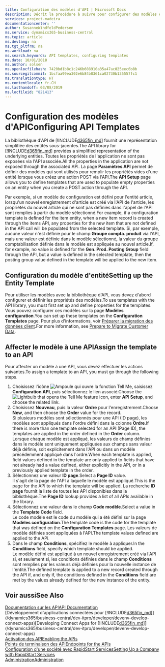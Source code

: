 ```yaml
---
title: Configuration des modèles d'API | Microsoft Docs
description: Décrit la procédure à suivre pour configurer des modèles d'API pour Dynamics 365 Business Central.
services: project-madeira
documentationcenter: ''
author: SusanneWindfeldPedersen
ms.service: dynamics365-business-central
ms.topic: article
ms.devlang: na
ms.tgt_pltfrm: na
ms.workload: na
ms.search.keywords: API templates, configuring templates
ms.date: 10/01/2018
ms.author: solsen
ms.openlocfilehash: 7420bd1b8c1c246b608910a35a47ac025eec6b8b
ms.sourcegitcommit: 1bcfaa99ea302e6b84b8361ca02730b135557fc1
ms.translationtype: HT
ms.contentlocale: fr-CH
ms.lasthandoff: 03/08/2019
ms.locfileid: "821413"
---
```

# <a name="configuring-api-templates"></a><span data-ttu-id="f1abc-103">Configuration des modèles d'API</span><span class="sxs-lookup"><span data-stu-id="f1abc-103">Configuring API Templates</span></span>
<span data-ttu-id="f1abc-104">La bibliothèque d'API de [!INCLUDE[d365fin_md](includes/d365fin_md.md)] fournit une représentation simplifiée des entités sous-jacentes.</span><span class="sxs-lookup"><span data-stu-id="f1abc-104">The API library for [!INCLUDE[d365fin_md](includes/d365fin_md.md)] provides a simplified representation of the underlying entities.</span></span> <span data-ttu-id="f1abc-105">Toutes les propriétés de l'application ne sont pas exposées via l'API associée.</span><span class="sxs-lookup"><span data-stu-id="f1abc-105">All the properties in the application are not exposed through the associated API.</span></span> <span data-ttu-id="f1abc-106">La page **Paramètres API** permet de définir des modèles qui sont utilisés pour remplir les propriétés vides d'une entité lorsque vous créez une action POST via l'API.</span><span class="sxs-lookup"><span data-stu-id="f1abc-106">The **API Setup** page allows you to define templates that are used to populate empty properties on an entity when you create a POST action through the API.</span></span> 

<span data-ttu-id="f1abc-107">Par exemple, si un modèle de configuration est défini pour l'entité article, lorsqu'un nouvel enregistrement d'article est créé via l'API de l'article, les propriétés du nouvel article qui ne sont pas définies dans l'appel de l'API sont remplies à partir du modèle sélectionné.</span><span class="sxs-lookup"><span data-stu-id="f1abc-107">For example, if a configuration template is defined for the item entity, when a new item record is created through the items API, any properties for the new item that are not defined in the API call will be populated from the selected template.</span></span> <span data-ttu-id="f1abc-108">Si, par exemple, aucune valeur n'est définie pour le champ **Groupe compta. produit** via l'API, mais une valeur est définie dans le modèle sélectionné, la valeur du groupe comptabilisation définie dans le modèle est appliquée au nouvel article.</span><span class="sxs-lookup"><span data-stu-id="f1abc-108">If, for example, no value is defined for the **Gen. Prod. Posting Group** field through the API, but a value is defined in the selected template, then the posting group value defined in the template will be applied to the new item.</span></span> 

## <a name="setting-up-the-entity-template"></a><span data-ttu-id="f1abc-109">Configuration du modèle d'entité</span><span class="sxs-lookup"><span data-stu-id="f1abc-109">Setting up the Entity Template</span></span>
<span data-ttu-id="f1abc-110">Pour utiliser les modèles avec la bibliothèque d'API, vous devez d'abord configurer et définir les propriétés des modèles.</span><span class="sxs-lookup"><span data-stu-id="f1abc-110">To use templates with the API library, you must first set up and define properties for the templates.</span></span> <span data-ttu-id="f1abc-111">Vous pouvez configurer ces modèles sur la page **Modèles configuration**.</span><span class="sxs-lookup"><span data-stu-id="f1abc-111">You can set up these templates on the **Configuration Templates** page.</span></span> <span data-ttu-id="f1abc-112">Pour plus d'informations, voir [Préparer la migration des données client](admin-use-templates-to-prepare-customer-data-for-migration.md).</span><span class="sxs-lookup"><span data-stu-id="f1abc-112">For more information, see [Prepare to Migrate Customer Data](admin-use-templates-to-prepare-customer-data-for-migration.md).</span></span> 

## <a name="assign-the-template-to-an-api"></a><span data-ttu-id="f1abc-113">Affecter le modèle à une API</span><span class="sxs-lookup"><span data-stu-id="f1abc-113">Assign the template to an API</span></span>

<span data-ttu-id="f1abc-114">Pour affecter un modèle à une API, vous devez effectuer les actions suivantes.</span><span class="sxs-lookup"><span data-stu-id="f1abc-114">To assign a template to an API, you must go through the following steps.</span></span>

1. <span data-ttu-id="f1abc-115">Choisissez l'icône ![Ampoule qui ouvre la fonction Tell Me](media/ui-search/search_small.png "Dites-moi ce que vous voulez faire"), saisissez **Configuration API**, puis sélectionnez le lien associé.</span><span class="sxs-lookup"><span data-stu-id="f1abc-115">Choose the ![Lightbulb that opens the Tell Me feature](media/ui-search/search_small.png "Tell me what you want to do") icon, enter **API Setup**, and choose the related link.</span></span>
2. <span data-ttu-id="f1abc-116">Choisissez **Nouveau**, puis la valeur **Ordre** pour l'enregistrement.</span><span class="sxs-lookup"><span data-stu-id="f1abc-116">Choose **New**, and then choose the **Order** value for the record.</span></span>  
<span data-ttu-id="f1abc-117">Si plusieurs modèles sont sélectionnés pour une API (ID page), les modèles sont appliqués dans l'ordre défini dans la colonne **Ordre**.</span><span class="sxs-lookup"><span data-stu-id="f1abc-117">If there is more than one template selected for an API (Page ID), the templates are applied in the order defined in the **Order** column.</span></span>   
<span data-ttu-id="f1abc-118">Lorsque chaque modèle est appliqué, les valeurs de champ définies dans le modèle sont uniquement appliquées aux champs sans valeur déjà définie, soit explicitement dans l'API ou dans un modèle précédemment appliqué dans l'ordre.</span><span class="sxs-lookup"><span data-stu-id="f1abc-118">When each template is applied, field values defined in the template are only applied to fields that have not already had a value defined, either explicitly in the API, or in a previously applied template in the order.</span></span> 
3. <span data-ttu-id="f1abc-119">Sélectionnez une valeur **ID page**.</span><span class="sxs-lookup"><span data-stu-id="f1abc-119">Select a **Page ID** value.</span></span>  
<span data-ttu-id="f1abc-120">Il s'agit de la page de l'API à laquelle le modèle est appliqué.</span><span class="sxs-lookup"><span data-stu-id="f1abc-120">This is the page for the API to which the template will be applied.</span></span> <span data-ttu-id="f1abc-121">La recherche **ID page** fournit la liste de toutes les API disponibles dans la bibliothèque.</span><span class="sxs-lookup"><span data-stu-id="f1abc-121">The **Page ID** lookup provides a list of all APIs available in the library.</span></span>
4. <span data-ttu-id="f1abc-122">Sélectionnez une valeur dans le champ **Code modèle**.</span><span class="sxs-lookup"><span data-stu-id="f1abc-122">Select a value in the **Template Code** field.</span></span>  
<span data-ttu-id="f1abc-123">Le code modèle est le code du modèle qui a été défini sur la page **Modèles configuration**.</span><span class="sxs-lookup"><span data-stu-id="f1abc-123">The template code is the code for the template that was defined on the **Configuration Templates** page.</span></span> <span data-ttu-id="f1abc-124">Les valeurs de modèle définies sont appliquées à l'API.</span><span class="sxs-lookup"><span data-stu-id="f1abc-124">The template values defined are applied to the API.</span></span> 
5. <span data-ttu-id="f1abc-125">Dans le champ **Conditions**, spécifiez le modèle à appliquer.</span><span class="sxs-lookup"><span data-stu-id="f1abc-125">In the **Conditions** field, specify which template should be applied.</span></span>  
<span data-ttu-id="f1abc-126">Le modèle défini est appliqué à un nouvel enregistrement créé via l'API si, et seulement si, les conditions définies dans le champ **Conditions** sont remplies par les valeurs déjà définies pour la nouvelle instance de l'entité.</span><span class="sxs-lookup"><span data-stu-id="f1abc-126">The defined template is applied to a new record created through the API if, and only if, the conditions defined in the **Conditions** field are met by the values already defined for the new instance of the entity.</span></span>

## <a name="see-also"></a><span data-ttu-id="f1abc-127">Voir aussi</span><span class="sxs-lookup"><span data-stu-id="f1abc-127">See Also</span></span>
[<span data-ttu-id="f1abc-128">Documentation sur les API</span><span class="sxs-lookup"><span data-stu-id="f1abc-128">API Documentation</span></span>](/dynamics-nav/fin-graph)  
<span data-ttu-id="f1abc-129">[Développement d'applications connectées pour [!INCLUDE[d365fin_md](includes/d365fin_md.md)]](/dynamics365/business-central/dev-itpro/developer/devenv-develop-connect-apps)</span><span class="sxs-lookup"><span data-stu-id="f1abc-129">[Developing Connect Apps for [!INCLUDE[d365fin_md](includes/d365fin_md.md)]](/dynamics365/business-central/dev-itpro/developer/devenv-develop-connect-apps)</span></span>  
[<span data-ttu-id="f1abc-130">Activation des API</span><span class="sxs-lookup"><span data-stu-id="f1abc-130">Enabling the APIs</span></span>](/dynamics-nav/enabling-apis-for-dynamics-nav)  
[<span data-ttu-id="f1abc-131">Points de terminaison des API</span><span class="sxs-lookup"><span data-stu-id="f1abc-131">Endpoints for the APIs</span></span>](/dynamics-nav/endpoints-apis-for-dynamics)  
[<span data-ttu-id="f1abc-132">Configuration d'une société avec RapidStart Services</span><span class="sxs-lookup"><span data-stu-id="f1abc-132">Setting Up a Company with RapidStart Services</span></span>](admin-set-up-a-company-with-rapidstart.md)  
[<span data-ttu-id="f1abc-133">Administration</span><span class="sxs-lookup"><span data-stu-id="f1abc-133">Administration</span></span>](admin-setup-and-administration.md)